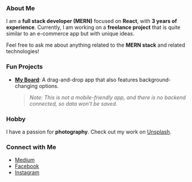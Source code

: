 ### About Me
I am a **full stack developer (MERN)** focused on **React**, with **3 years of experience**. Currently, I am working on a **freelance project** that is quite similar to an e-commerce app but with unique ideas.

Feel free to ask me about anything related to the **MERN stack** and related technologies!

### Fun Projects
- **[My Board](https://my-board-two.vercel.app/)**: A drag-and-drop app that also features background-changing options. 
  > *Note: This is not a mobile-friendly app, and there is no backend connected, so data won't be saved.*

### Hobby
I have a passion for **photography**. Check out my work on [Unsplash](https://unsplash.com/@humayra_eva).

### Connect with Me
- [Medium](https://medium.com/@humayraeva)
- [Facebook](https://www.facebook.com/humayraevaa)
- [Instagram](https://www.instagram.com/humayraeva/)
